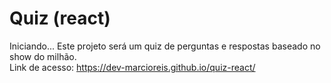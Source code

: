 # Quiz (react)
Iniciando...
Este projeto será um quiz de perguntas e respostas baseado no show do milhão.<br>
Link de acesso: https://dev-marcioreis.github.io/quiz-react/
